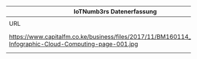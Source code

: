 |IoTNumb3rs Datenerfassung|||||||||||
| ---- | ---- | ---- | ---- | ---- | ---- | ---- | ---- | ---- | ---- | ---- |
||||||||||||
|URL|home_url|filename|device_class|device_count|market_class|market_volume|prognosis_year|publication_year|authorship_class|Dropbox folder|
|https://www.capitalfm.co.ke/business/files/2017/11/BM160114_Microsoft-Infographic-Cloud-Computing-page-001.jpg|https://www.capitalfm.co.ke/business/2017/11/infographic-future-of-cloud-and-iot/|file8_BM160114_Microsoft-Infographic-Cloud-Computing-page-001.jpg|||IoT market|2.67E+11|2020|2015|company|MariaMarg/20181213-0000|
